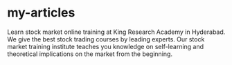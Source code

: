 # my-articles
Learn stock market online training at King Research Academy in Hyderabad. We give the best stock trading courses by leading experts. Our stock market training institute teaches you knowledge on self-learning and theoretical implications on the market from the beginning.
